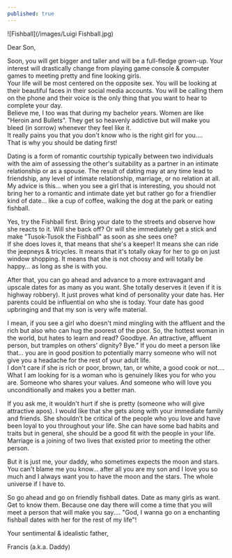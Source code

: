 ```yaml
---
published: true
---
```

![Fishball](/images/Luigi Fishball.jpg)

Dear Son,

Soon, you will get bigger and taller and will be a full-fledge grown-up. Your interest will drastically change from playing game console & computer games to meeting pretty and fine looking girls.   
Your life will be most centered on the opposite sex. You will be looking at their beautiful faces in their social media accounts. You will be calling them on the phone and their voice is the only thing that you want to hear to complete your day.   
Believe me, I too was that during my bachelor years. Women are like "Heroin and Bullets". They get so heavenly addictive but will make you bleed (in sorrow) whenever they feel like it.   
It really pains you that you don't know who is the right girl for you....   
That is why you should be dating first!

Dating is a form of romantic courtship typically between two individuals with the aim of assessing the other's suitability as a partner in an intimate relationship or as a spouse. The result of dating may at any time lead to friendship, any level of intimate relationship, marriage, or no relation at all.   
My advice is this... when you see a girl that is interesting, you should not bring her to a romantic and intimate date yet but rather go for a friendlier kind of date... like a cup of coffee, walking the dog at the park or eating fishball.

Yes, try the Fishball first. Bring your date to the streets and observe how she reacts to it. Will she back off? Or will she immediately get a stick and make "Tusok-Tusok the Fishball" as soon as she sees one?   
If she does loves it, that means that she's a keeper! It means she can ride the jeepneys & tricycles. It means that it's totally okay for her to go on just window shopping. It means that she is not choosy and will totally be happy... as long as she is with you.

After that, you can go ahead and advance to a more extravagant and upscale dates for as many as you want. She totally deserves it (even if it is highway robbery). It just proves what kind of personality your date has. Her parents could be influential on who she is today. Your date has good upbringing and that my son is very wife material.

I mean, if you see a girl who doesn't mind mingling with the affluent and the rich but also who can hug the poorest of the poor. 
So, the hottest woman in the world, but hates to learn and read? Goodbye. An attractive, affluent person, but tramples on others’ dignity? Bye.”
If you do meet a person like that... you are in good position to potentially marry someone who will not give you a headache for the rest of your adult life.   
I don't care if she is rich or poor, brown, tan, or white, a good cook or not....   
What I am looking for is a woman who is genuinely likes you for who you are. Someone who shares your values. And someone who will love you unconditionally and makes you a better man.

If you ask me, it wouldn't hurt if she is pretty (someone who will give attractive apos). I would like that she gets along with your immediate family and friends. She shouldn’t be critical of the people who you love and have been loyal to you throughout your life. She can have some bad habits and traits but in general, she should be a good fit with the people in your life. Marriage is a joining of two lives that existed prior to meeting the other person.

But it is just me, your daddy, who sometimes expects the moon and stars. You can't blame me you know... after all you are my son and I love you so much and I always want you to have the moon and the stars. The whole universe if I have to. 

So go ahead and go on friendly fishball dates. Date as many girls as want. Get to know them. Because one day there will come a time that you will meet a person that will make you say.... "God, I wanna go on a enchanting fishball dates with her for the rest of my life"! 

Your sentimental & idealistic father,

Francis (a.k.a. Daddy)
